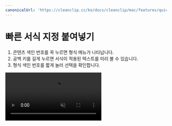 ```yaml
---
canonicalUrl: 'https://cleanclip.cc/ko/docs/cleanclip/mac/features/quickmenu-format'
---
```


# 빠른 서식 지정 붙여넣기

1. 콘텐츠 색인 번호를 꾹 누르면 형식 메뉴가 나타납니다.
2. 공백 키를 길게 누르면 서식이 적용된 텍스트를 미리 볼 수 있습니다.
3. 형식 색인 번호를 짧게 눌러 선택을 확인합니다.

<video autoplay muted loop>
    <source src="/videos/quickmenu-format.mp4" type="video/mp4">
    <iframe src="/videos/quickmenu-format.mp4" scrolling="no" border="0" frameborder="0" allow="autoplay; encrypted-media" allowfullscreen></iframe>
</video>
